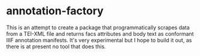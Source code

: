 # annotation-factory

This is an attempt to create a package that programmatically scrapes data from a TEI-XML file and returns facs attributes and body text as conformant IIIF annotation manifests. It's very experimental but I hope to build it out, as there is at present no tool that does this.